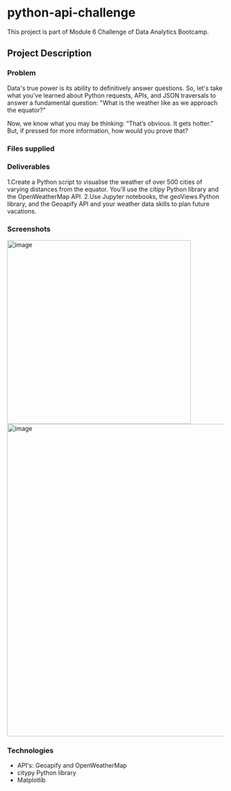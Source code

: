 # python-api-challenge
This project is part of Module 6 Challenge of Data Analytics Bootcamp. 

## Project Description
### Problem
Data's true power is its ability to definitively answer questions. So, let's take what you've learned about Python requests, APIs, and JSON traversals to answer a fundamental question: "What is the weather like as we approach the equator?" 

Now, we know what you may be thinking: “That’s obvious. It gets hotter.” But, if pressed for more information, how would you prove that? 

### Files supplied
 

### Deliverables
1.Create a Python script to visualise the weather of over 500 cities of varying distances from the equator. You'll use the citipy Python library and the OpenWeatherMap API.
2.Use Jupyter notebooks, the geoViews Python library, and the Geoapify API and your weather data skills to plan future vacations.

### Screenshots

<img width="427" alt="image" src="https://github.com/teacher-analyst/python-api-challenge/assets/130710065/2bf21994-dbf0-43b0-9b27-2e1b902ffca8">

<img width="726" alt="image" src="https://github.com/teacher-analyst/python-api-challenge/assets/130710065/fd8fc46b-b65c-4748-b92c-73ebb6f5545e">

### Technologies 
- API's: Geoapify and OpenWeatherMap
- citypy Python library
- Matplotlib


